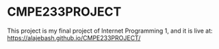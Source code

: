 # CMPE233PROJECT
This project is my final project of Internet Programming 1, and it is live at:
https://alajebash.github.io/CMPE233PROJECT/
